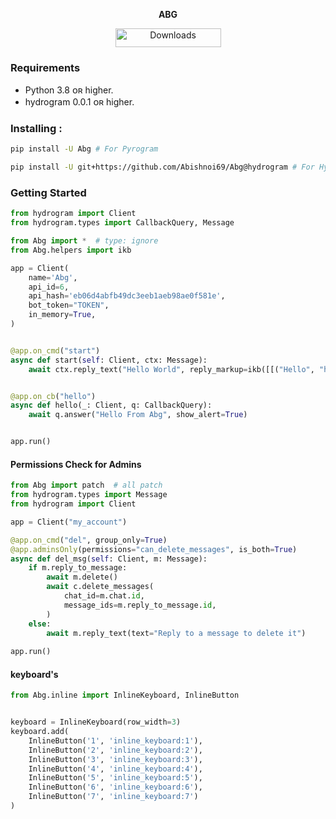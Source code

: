 <p align="center">
<b> ABG </b>
</p>

<p align="center"><a href="https://pepy.tech/project/abg"> <img src="https://static.pepy.tech/personalized-badge/abg?period=total&units=international_system&left_color=black&right_color=black&left_text=Downloads" width="169" height="29.69" alt="Downloads"/></a></p>

### Requirements 

- Python 3.8 ᴏʀ higher.
- hydrogram 0.0.1 ᴏʀ higher.

### Installing :
```bash
pip install -U Abg # For Pyrogram
```

```bash
pip install -U git+https://github.com/Abishnoi69/Abg@hydrogram # For Hydrogram
```

### Getting Started
```python
from hydrogram import Client
from hydrogram.types import CallbackQuery, Message

from Abg import *  # type: ignore
from Abg.helpers import ikb

app = Client(
    name='Abg',
    api_id=6,
    api_hash='eb06d4abfb49dc3eeb1aeb98ae0f581e',
    bot_token="TOKEN",
    in_memory=True,
)


@app.on_cmd("start")
async def start(self: Client, ctx: Message):
    await ctx.reply_text("Hello World", reply_markup=ikb([[("Hello", "hello")]]))


@app.on_cb("hello")
async def hello(_: Client, q: CallbackQuery):
    await q.answer("Hello From Abg", show_alert=True)


app.run()

```

#### Permissions Check for Admins
```python
from Abg import patch  # all patch
from hydrogram.types import Message
from hydrogram import Client

app = Client("my_account")

@app.on_cmd("del", group_only=True)
@app.adminsOnly(permissions="can_delete_messages", is_both=True)
async def del_msg(self: Client, m: Message):
    if m.reply_to_message:
        await m.delete()
        await c.delete_messages(
            chat_id=m.chat.id,
            message_ids=m.reply_to_message.id,
        )
    else:
        await m.reply_text(text="Reply to a message to delete it")
  
app.run()
```


>
#### keyboard's
```python
from Abg.inline import InlineKeyboard, InlineButton


keyboard = InlineKeyboard(row_width=3)
keyboard.add(
    InlineButton('1', 'inline_keyboard:1'),
    InlineButton('2', 'inline_keyboard:2'),
    InlineButton('3', 'inline_keyboard:3'),
    InlineButton('4', 'inline_keyboard:4'),
    InlineButton('5', 'inline_keyboard:5'),
    InlineButton('6', 'inline_keyboard:6'),
    InlineButton('7', 'inline_keyboard:7')
)
```
